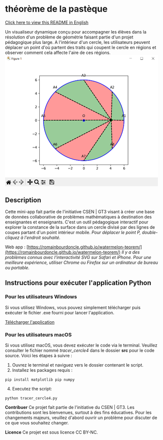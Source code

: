 # théorème de la pastèque
[Click here to view this README in English](README_ENG.md)

Un visualiseur dynamique conçu pour accompagner les élèves dans la résolution d'un problème de géométrie faisant partie d'un projet pédagogique plus large. A l'intérieur d'un cercle, les utilisateurs peuvent déplacer un point d'où partent des traits qui coupent le cercle en régions et observer comment cela affecte l'aire de ces régions.
![app_screenshot](./docs/capture.png)

## Description
Cette mini-app fait partie de l'initiative CSEN | GT3 visant à créer une base de données collaborative de problèmes mathématiques à destination des enseignantes et enseignants. C'est un outil pédagogique interactif pour explorer la constance de la surface dans un cercle divisé par des lignes de coupes partant d'un point intérieur mobile. *Pour déplacer le point P, double-cliquez à l'endroit souhaité.*

Web app : [https://romainbourdoncle.github.io/watermelon-teorem/](https://romainbourdoncle.github.io/watermelon-teorem/)
_Il y a des problèmes connus avec l'interactivité SVG sur Safari et iPhone. Pour une meilleure expérience, utiliser Chrome ou Firefox sur un ordinateur de bureau ou portable._

## Instructions pour exécuter l'application Python

### Pour les utilisateurs Windows
Si vous utilisez Windows, vous pouvez simplement télécharger puis exécuter le fichier .exe fourni pour lancer l'application.

[Télécharger l'application](https://github.com/romainbourdoncle/watermelon-teorem/releases/download/v1.0.0/tracer_cercle4.exe)

### Pour les utilisateurs macOS
Si vous utilisez macOS, vous devez exécuter le code via le terminal. Veuillez consulter le fichier nommé *tracer_cercle4* dans le dossier **src** pour le code source. Voici les étapes à suivre :
1. Ouvrez le terminal et naviguez vers le dossier contenant le script.
2. Installez les packages requis :
```
pip install matplotlib pip numpy
```
4. Executez the script:
```
python tracer_cercle4.py
```
**Contribuer**
Ce projet fait partie de l'initiative du CSEN | GT3. Les contributions sont les bienvenues, surtout à des fins éducatives. Pour les changements majeurs, veuillez d'abord ouvrir un problème pour discuter de ce que vous souhaitez changer.

**Licence**
Ce projet est sous licence CC BY-NC.
